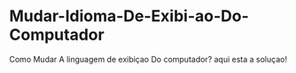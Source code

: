 # Mudar-Idioma-De-Exibi-ao-Do-Computador
Como Mudar A linguagem de exibiçao Do computador? aqui esta a soluçao!
